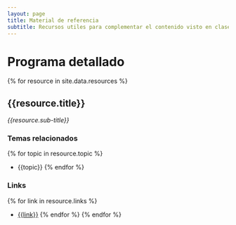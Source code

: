 ```yaml
---
layout: page
title: Material de referencia
subtitle: Recursos utiles para complementar el contenido visto en clase
---
```


# Programa detallado

{% for resource in site.data.resources %}
  
## {{resource.title}}
  
  _{{resource.sub-title}}_
  
### Temas relacionados
  {% for topic in resource.topic %}
  - {{topic}}
  {% endfor %}

### Links
  {% for link in resource.links %}
  - [{{link}}]({{link}})
  {% endfor %}
{% endfor %}